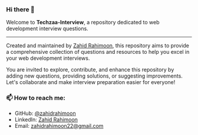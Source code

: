 ### Hi there 👋

Welcome to **Techzaa-Interview**, a repository dedicated to web development interview questions. 

---

Created and maintained by [Zahid Rahimoon](https://github.com/zahidrahimoon), this repository aims to provide a comprehensive collection of questions and resources to help you excel in your web development interviews.

You are invited to explore, contribute, and enhance this repository by adding new questions, providing solutions, or suggesting improvements. Let's collaborate and make interview preparation easier for everyone!

### 📫 How to reach me:
- GitHub: [@zahidrahimoon](https://github.com/zahidrahimoon)
- LinkedIn: [Zahid Rahimoon](https://linkedin.com/in/zahidrahimoon)
- Email: zahidrahimoon22@gmail.com
